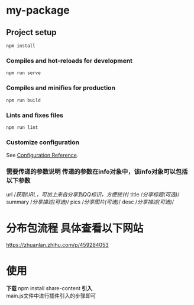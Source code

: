 # my-package

## Project setup
```
npm install
```

### Compiles and hot-reloads for development
```
npm run serve
```

### Compiles and minifies for production
```
npm run build
```

### Lints and fixes files
```
npm run lint
```

### Customize configuration
See [Configuration Reference](https://cli.vuejs.org/config/).

### 需要传递的参数说明 传递的参数在info对象中，该info对象可以包括以下参数
url   /*获取URL，可加上来自分享到QQ标识，方便统计*/
title  /*分享标题(可选)*/
summary /*分享描述(可选)*/
pics   /*分享图片(可选)*/
desc /*分享描述(可选)*/

#  分布包流程 具体查看以下网站
https://zhuanlan.zhihu.com/p/459284053

# 使用
**下载** 
    npm install share-content 
**引入**  
    main.js文件中进行插件引入的步骤即可